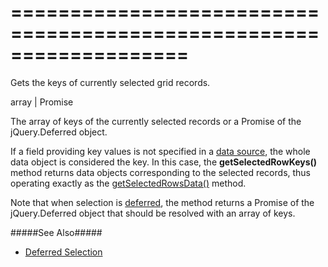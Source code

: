 <!--**
/*-------------------------------------------
    Auto-generated file. Do not modify.
-------------------------------------------

**-->
===================================================================
===================================================================

<!--shortDescription-->
Gets the keys of currently selected grid records. 
<!--/shortDescription-->

<!--returnType-->array | Promise<!--/returnType-->
<!--returnDescription-->
The array of keys of the currently selected records or a Promise of the jQuery.Deferred object.
<!--/returnDescription-->

<!--fullDescription-->
If a field providing key values is not specified in a [data source]({basewidgetpath}/Configuration/#dataSource), the whole data object is considered the key. In this case, the **getSelectedRowKeys()** method returns data objects corresponding to the selected records, thus operating exactly as the [getSelectedRowsData()]({basewidgetpath}/Methods/#getSelectedRowsData) method.

Note that when selection is [deferred]({basewidgetpath}/Configuration/selection/#deferred), the method returns a Promise of the jQuery.Deferred object that should be resolved with an array of keys.

#####See Also#####
- [Deferred Selection](/Documentation/Guide/Widgets/DataGrid/Features_for_Remote_Data/Deferred_Selection/)
<!--/fullDescription-->